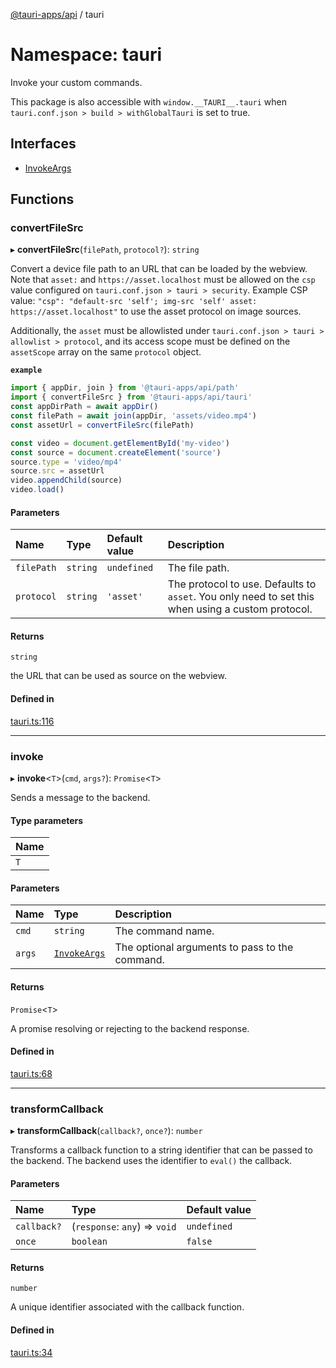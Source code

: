 [@tauri-apps/api](../index.md) / tauri

# Namespace: tauri

Invoke your custom commands.

This package is also accessible with `window.__TAURI__.tauri` when `tauri.conf.json > build > withGlobalTauri` is set to true.

## Interfaces

- [InvokeArgs](../interfaces/tauri.InvokeArgs.md)

## Functions

### convertFileSrc

▸ **convertFileSrc**(`filePath`, `protocol?`): `string`

Convert a device file path to an URL that can be loaded by the webview.
Note that `asset:` and `https://asset.localhost` must be allowed on the `csp` value configured on `tauri.conf.json > tauri > security`.
Example CSP value: `"csp": "default-src 'self'; img-src 'self' asset: https://asset.localhost"` to use the asset protocol on image sources.

Additionally, the `asset` must be allowlisted under `tauri.conf.json > tauri > allowlist > protocol`,
and its access scope must be defined on the `assetScope` array on the same `protocol` object.

**`example`**
```typescript
import { appDir, join } from '@tauri-apps/api/path'
import { convertFileSrc } from '@tauri-apps/api/tauri'
const appDirPath = await appDir()
const filePath = await join(appDir, 'assets/video.mp4')
const assetUrl = convertFileSrc(filePath)

const video = document.getElementById('my-video')
const source = document.createElement('source')
source.type = 'video/mp4'
source.src = assetUrl
video.appendChild(source)
video.load()
```

#### Parameters

| Name | Type | Default value | Description |
| :------ | :------ | :------ | :------ |
| `filePath` | `string` | `undefined` | The file path. |
| `protocol` | `string` | `'asset'` | The protocol to use. Defaults to `asset`. You only need to set this when using a custom protocol. |

#### Returns

`string`

the URL that can be used as source on the webview.

#### Defined in

[tauri.ts:116](https://github.com/tauri-apps/tauri/blob/d29c5d5/tooling/api/src/tauri.ts#L116)

___

### invoke

▸ **invoke**<`T`\>(`cmd`, `args?`): `Promise`<`T`\>

Sends a message to the backend.

#### Type parameters

| Name |
| :------ |
| `T` |

#### Parameters

| Name | Type | Description |
| :------ | :------ | :------ |
| `cmd` | `string` | The command name. |
| `args` | [`InvokeArgs`](../interfaces/tauri.InvokeArgs.md) | The optional arguments to pass to the command. |

#### Returns

`Promise`<`T`\>

A promise resolving or rejecting to the backend response.

#### Defined in

[tauri.ts:68](https://github.com/tauri-apps/tauri/blob/d29c5d5/tooling/api/src/tauri.ts#L68)

___

### transformCallback

▸ **transformCallback**(`callback?`, `once?`): `number`

Transforms a callback function to a string identifier that can be passed to the backend.
The backend uses the identifier to `eval()` the callback.

#### Parameters

| Name | Type | Default value |
| :------ | :------ | :------ |
| `callback?` | (`response`: `any`) => `void` | `undefined` |
| `once` | `boolean` | `false` |

#### Returns

`number`

A unique identifier associated with the callback function.

#### Defined in

[tauri.ts:34](https://github.com/tauri-apps/tauri/blob/d29c5d5/tooling/api/src/tauri.ts#L34)
